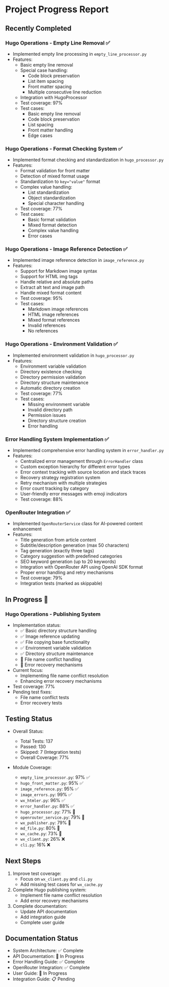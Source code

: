 # Project Progress Report

## Recently Completed
### Hugo Operations - Empty Line Removal ✅
- Implemented empty line processing in `empty_line_processor.py`
- Features:
  - Basic empty line removal
  - Special case handling:
    - Code block preservation
    - List item spacing
    - Front matter spacing
    - Multiple consecutive line reduction
  - Integration with HugoProcessor
  - Test coverage: 97%
  - Test cases:
    - Basic empty line removal
    - Code block preservation
    - List spacing
    - Front matter handling
    - Edge cases

### Hugo Operations - Format Checking System ✅
- Implemented format checking and standardization in `hugo_processor.py`
- Features:
  - Format validation for front matter
  - Detection of mixed format usage
  - Standardization to `key="value"` format
  - Complex value handling:
    - List standardization
    - Object standardization
    - Special character handling
  - Test coverage: 77%
  - Test cases:
    - Basic format validation
    - Mixed format detection
    - Complex value handling
    - Error cases

### Hugo Operations - Image Reference Detection ✅
- Implemented image reference detection in `image_reference.py`
- Features:
  - Support for Markdown image syntax
  - Support for HTML img tags
  - Handle relative and absolute paths
  - Extract alt text and image path
  - Handle mixed format content
  - Test coverage: 95%
  - Test cases:
    - Markdown image references
    - HTML image references
    - Mixed format references
    - Invalid references
    - No references

### Hugo Operations - Environment Validation ✅
- Implemented environment validation in `hugo_processor.py`
- Features:
  - Environment variable validation
  - Directory existence checking
  - Directory permission validation
  - Directory structure maintenance
  - Automatic directory creation
  - Test coverage: 77%
  - Test cases:
    - Missing environment variable
    - Invalid directory path
    - Permission issues
    - Directory structure creation
    - Error handling

### Error Handling System Implementation ✅
- Implemented comprehensive error handling system in `error_handler.py`
- Features:
  - Centralized error management through `ErrorHandler` class
  - Custom exception hierarchy for different error types
  - Error context tracking with source location and stack traces
  - Recovery strategy registration system
  - Retry mechanism with multiple strategies
  - Error count tracking by category
  - User-friendly error messages with emoji indicators
  - Test coverage: 88%

### OpenRouter Integration ✅
- Implemented `OpenRouterService` class for AI-powered content enhancement
- Features:
  - Title generation from article content
  - Subtitle/description generation (max 50 characters)
  - Tag generation (exactly three tags)
  - Category suggestion with predefined categories
  - SEO keyword generation (up to 20 keywords)
  - Integration with OpenRouter API using OpenAI SDK format
  - Proper error handling and retry mechanisms
  - Test coverage: 79%
  - Integration tests (marked as skippable)

## In Progress 🚧
### Hugo Operations - Publishing System
- Implementation status:
  - ✅ Basic directory structure handling
  - ✅ Image reference updating
  - ✅ File copying base functionality
  - ✅ Environment variable validation
  - ✅ Directory structure maintenance
  - 🚧 File name conflict handling
  - 🚧 Error recovery mechanisms
- Current focus:
  - Implementing file name conflict resolution
  - Enhancing error recovery mechanisms
- Test coverage: 77%
- Pending test fixes:
  - File name conflict tests
  - Error recovery tests

## Testing Status
- Overall Status:
  - Total Tests: 137
  - Passed: 130
  - Skipped: 7 (Integration tests)
  - Overall Coverage: 77%

- Module Coverage:
  - `empty_line_processor.py`: 97% ✅
  - `hugo_front_matter.py`: 95% ✅
  - `image_reference.py`: 95% ✅
  - `image_errors.py`: 99% ✅
  - `wx_htmler.py`: 96% ✅
  - `error_handler.py`: 88% ✅
  - `hugo_processor.py`: 77% 🚧
  - `openrouter_service.py`: 79% 🚧
  - `wx_publisher.py`: 79% 🚧
  - `md_file.py`: 80% 🚧
  - `wx_cache.py`: 73% 🚧
  - `wx_client.py`: 26% ❌
  - `cli.py`: 16% ❌

## Next Steps
1. Improve test coverage:
   - Focus on `wx_client.py` and `cli.py`
   - Add missing test cases for `wx_cache.py`
2. Complete Hugo publishing system:
   - Implement file name conflict resolution
   - Add error recovery mechanisms
3. Complete documentation:
   - Update API documentation
   - Add integration guide
   - Complete user guide

## Documentation Status
- System Architecture: ✅ Complete
- API Documentation: 🚧 In Progress
- Error Handling Guide: ✅ Complete
- OpenRouter Integration: ✅ Complete
- User Guide: 🚧 In Progress
- Integration Guide: 📋 Pending